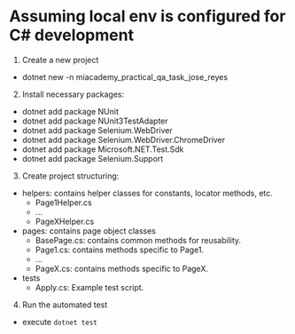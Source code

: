 # Assuming local env is configured for C# development 
1. Create a new project
  - dotnet new -n miacademy_practical_qa_task_jose_reyes

2. Install necessary packages:
  * dotnet add package NUnit
  * dotnet add package NUnit3TestAdapter
  * dotnet add package Selenium.WebDriver 
  * dotnet add package Selenium.WebDriver.ChromeDriver
  * dotnet add package Microsoft.NET.Test.Sdk
  * dotnet add package Selenium.Support

3. Create project structuring:
  - helpers: contains helper classes for constants, locator methods, etc.
      - Page1Helper.cs
      - ...
      - PageXHelper.cs
  - pages: contains page object classes
      - BasePage.cs: contains common methods for reusability.
      - Page1.cs: contains methods specific to Page1.
      - ...
      - PageX.cs: contains methods specific to PageX.
  - tests
      - Apply.cs: Example test script.

4. Run the automated test
  - execute `dotnet test`
